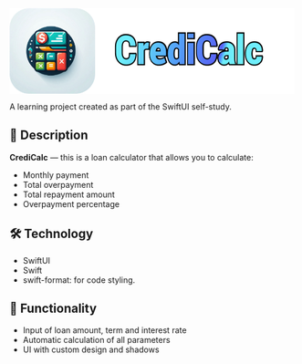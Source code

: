 <p align="left" style="display: flex; justify-content: flex-start;">
  <img src="/image/Icon.png" width="150" height="150"/>
<img src="/image/NameLogo.png" width="350" height="150"/>
</p> 
A learning project created as part of the SwiftUI self-study.

## 🚀 Description
**CrediCalc** — this is a loan calculator that allows you to calculate:  
* Monthly payment  
* Total overpayment  
* Total repayment amount  
* Overpayment percentage  

## 🛠 Technology
* SwiftUI  
* Swift  
* swift-format: for code styling.  

## 📱 Functionality 
* Input of loan amount, term and interest rate  
* Automatic calculation of all parameters  
* UI with custom design and shadows  

